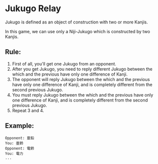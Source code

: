 # Jukugo Relay

Jukugo is defined as an object of construction with two or more Kanjis.

In this game, we can use only a Niji-Jukugo which is constructed by two Kanjis.

## Rule:
1. First of all, you'll get one Jukugo from an opponent.
2. After you get Jukugo, you need to reply different Jukugo between the which and the previous have only one difference of Kanji.
3. The opponent will reply Jukugo between the which and the previous have only one difference of Kanji, and is completely different from the second previous Jukugo.
4. You must reply Jukugo between the which and the previous have only one difference of Kanji, and is completely different from the second previous Jukugo.
5. Repeat 3 and 4.

## Example:
```
Opponent: 亜鉛
You: 亜鈴
Opponent: 電鈴
You: 電力
...
```
